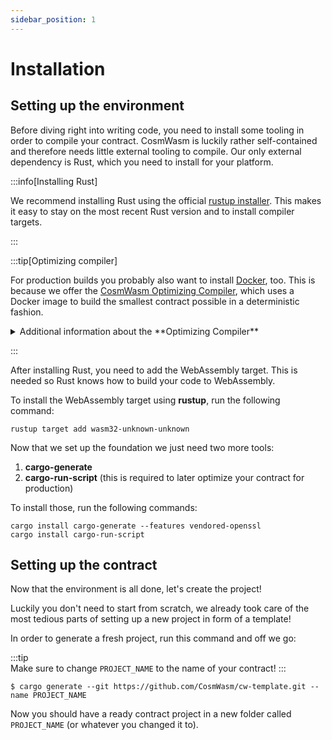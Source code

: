 ```yaml
---
sidebar_position: 1
---
```


# Installation

## Setting up the environment

Before diving right into writing code, you need to install some tooling in order to compile your contract.
CosmWasm is luckily rather self-contained and therefore needs little external tooling to compile.
Our only external dependency is Rust, which you need to install for your platform.

:::info[Installing Rust]

We recommend installing Rust using the official [rustup installer]. This makes it easy to stay on
the most recent Rust version and to install compiler targets.

:::

:::tip[Optimizing compiler]

For production builds you probably also want to install [Docker], too.
This is because we offer the [CosmWasm Optimizing Compiler], which uses
a Docker image to build the smallest contract possible in a deterministic fashion.

<details>
  <summary>Additional information about the **Optimizing Compiler**</summary>
  
  Please note that this image is intended for reproducible production builds.
  It is _not_ optimized for development or in general environments where you
  want to iterate quickly. The builder is optimizing for size, not compilation speed.
  If you want to slim down your contract for development, you can do so by
  tweaking your Cargo profile.
    
  ```toml
  [profile.dev]
  lto = "thin"
  strip = true
  ```
    
  If you want to build with native tools, you might miss out on determinism, but you can still build your
  contract into a small size like so:
    
  ```shell
  RUSTFLAGS="-C link-arg=-s" cargo build --release --lib --target=wasm32-unknown-unknown
  wasm-opt -Os --signext-lowering "target/wasm32-unknown-unknown/release/my-contract.wasm" -o "artifacts/my-contract.wasm"
  ```
    
  (Note: Replace `my-contract` with the name of your contract. You also need `wasm-opt` installed,
  which is part of the [binaryen] project.)  
</details>

:::

After installing Rust, you need to add the WebAssembly target.
This is needed so Rust knows how to build your code to WebAssembly.

To install the WebAssembly target using **rustup**, run the following command:

```shell
rustup target add wasm32-unknown-unknown
```

Now that we set up the foundation we just need two more tools:

1. **cargo-generate**
2. **cargo-run-script** (this is required to later optimize your contract for production)

To install those, run the following commands:

```shell
cargo install cargo-generate --features vendored-openssl
cargo install cargo-run-script
```

## Setting up the contract

Now that the environment is all done, let's create the project!

Luckily you don't need to start from scratch, we already took care of the most tedious parts of
setting up a new project in form of a template!

In order to generate a fresh project, run this command and off we go:

:::tip    
Make sure to change `PROJECT_NAME` to the name of your contract!
:::

```shell
$ cargo generate --git https://github.com/CosmWasm/cw-template.git --name PROJECT_NAME
```

Now you should have a ready contract project in a new folder called `PROJECT_NAME` (or whatever you changed it to).

[rustup installer]: https://rustup.rs
[Docker]: https://www.docker.com/
[CosmWasm Optimizing Compiler]: https://github.com/CosmWasm/optimizer
[binaryen]: https://github.com/WebAssembly/binaryen
